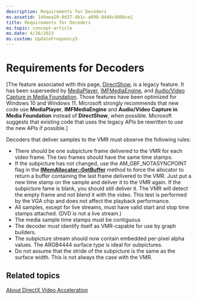 ```yaml
---
description: Requirements for Decoders
ms.assetid: 149aea20-0d37-4b1c-a098-8446c4088ce1
title: Requirements for Decoders
ms.topic: concept-article
ms.date: 4/26/2023
ms.custom: UpdateFrequency5
---
```


# Requirements for Decoders

\[The feature associated with this page, [DirectShow](/windows/win32/directshow/directshow), is a legacy feature. It has been superseded by [MediaPlayer](/uwp/api/Windows.Media.Playback.MediaPlayer), [IMFMediaEngine](/windows/win32/api/mfmediaengine/nn-mfmediaengine-imfmediaengine), and [Audio/Video Capture in Media Foundation](/windows/win32/medfound/audio-video-capture-in-media-foundation). Those features have been optimized for Windows 10 and Windows 11. Microsoft strongly recommends that new code use **MediaPlayer**, **IMFMediaEngine** and **Audio/Video Capture in Media Foundation** instead of **DirectShow**, when possible. Microsoft suggests that existing code that uses the legacy APIs be rewritten to use the new APIs if possible.\]

Decoders that deliver samples to the VMR must observe the following rules:

-   There should be one subpicture frame delivered to the VMR for each video frame. The two frames should have the same time stamps.
-   If the subpicture has not changed, use the AM\_GBF\_NOTASYNCPOINT flag in the [**IMemAllocator::GetBuffer**](/windows/desktop/api/Strmif/nf-strmif-imemallocator-getbuffer) method to force the allocator to return a buffer containing the last frame delivered to the VMR. Just put a new time stamp on the sample and deliver it to the VMR again. If the subpicture fame is blank, you should still deliver it. The VMR will detect the empty frame and not blend it with the video. This test is performed by the VGA chip and does not affect the playback performance.
-   All samples, except for live streams, must have valid start and stop time stamps attached. (DVD is not a live stream.)
-   The media sample time stamps must be contiguous
-   The decoder must identify itself as VMR-capable for use by graph builders.
-   The subpicture stream should now contain embedded per-pixel alpha values. The ARGB4444 surface type is ideal for subpictures.
-   Do not assume that the stride of the subpicture is the same as the surface width. This is not always the case with the VMR.

## Related topics

<dl> <dt>

[About DirectX Video Acceleration](about-directx-video-acceleration.md)
</dt> </dl>

 

 



